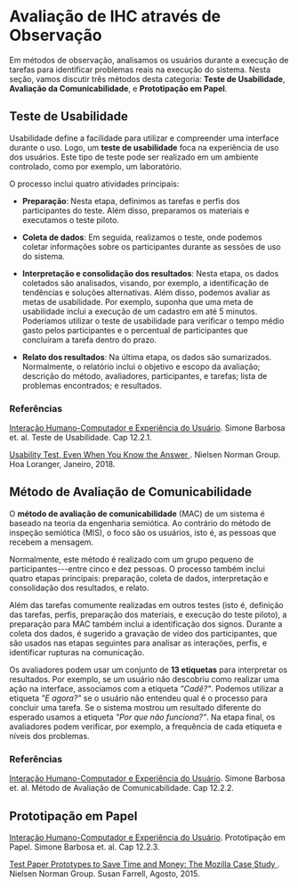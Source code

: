 
# Avaliação de IHC através de Observação

Em métodos de observação, analisamos os usuários durante a execução de tarefas para identificar problemas reais  na execução do sistema. Nesta seção, vamos discutir três métodos desta categoria: **Teste de Usabilidade**, **Avaliação da Comunicabilidade**, e **Prototipação em Papel**.

## Teste de Usabilidade

Usabilidade define a facilidade para utilizar e compreender uma interface durante o uso. Logo, um **teste de usabilidade** foca na experiência de uso dos usuários. Este tipo de teste pode ser realizado em um ambiente controlado, como por exemplo, um laboratório.  

O processo inclui quatro atividades principais: 

* **Preparação**: Nesta etapa, definimos as tarefas e perfis dos participantes do teste. Além disso, preparamos os materiais e executamos o teste piloto.

* **Coleta de dados**: Em seguida, realizamos o teste, onde podemos coletar informações sobre os participantes durante as sessões de uso do sistema.

* **Interpretação e consolidação dos resultados**: Nesta etapa, os dados coletados são analisados, visando, por exemplo, a identificação de tendências e soluções alternativas. Além disso, podemos avaliar as metas de usabilidade. Por exemplo, suponha que uma meta de usabilidade inclui a execução de um cadastro em até 5 minutos. Poderíamos utilizar o teste de usabilidade para verificar o tempo médio gasto pelos participantes e o percentual de participantes que concluíram a tarefa dentro do prazo.

* **Relato dos resultados**: Na última etapa, os dados são sumarizados. Normalmente, o relatório inclui o objetivo e escopo da avaliação; descrição do método, avaliadores,  participantes, e tarefas; lista de problemas encontrados; e resultados.



### Referências

[Interação Humano-Computador e Experiência do Usuário](https://leanpub.com/ihc-ux). Simone Barbosa et. al. Teste de Usabilidade. Cap 12.2.1. 

[Usability Test, Even When You Know the Answer
](https://www.nngroup.com/articles/test-when-you-know-answer). Nielsen Norman Group. Hoa Loranger, Janeiro, 2018. 


## Método de Avaliação de Comunicabilidade

O **método de avaliação de comunicabilidade** (MAC) de um sistema é baseado na teoria da engenharia semiótica. Ao contrário do método de inspeção semiótica (MIS), o foco são os usuários, isto é, as pessoas que recebem a mensagem.

Normalmente, este método é realizado com um grupo pequeno de participantes---entre cinco e dez pessoas. O processo também inclui quatro etapas principais: preparação, coleta de dados, interpretação e consolidação dos resultados, e relato. 

Além das tarefas comumente realizadas em outros testes (isto é, definição das tarefas, perfis, preparação dos materiais, e execução do teste piloto), a preparação para MAC também inclui a identificação dos signos. 
Durante a coleta dos dados, é sugerido a gravação de vídeo dos participantes,  que são usados nas etapas seguintes para analisar  as interações, perfis, e identificar rupturas na comunicação. 

Os avaliadores podem usar um conjunto de **13 etiquetas** para interpretar os resultados. Por exemplo, se um usuário não descobriu como realizar uma ação na interface, associamos com a etiqueta *"Cadê?"*. Podemos utilizar a etiqueta *"E agora?"* se o usuário não entendeu qual é o processo para concluir uma tarefa. Se o sistema mostrou um resultado diferente do esperado usamos a etiqueta *"Por que não funciona?"*. Na etapa final, os avaliadores podem verificar, por exemplo, a frequência de cada etiqueta e níveis dos problemas.

### Referências

[Interação Humano-Computador e Experiência do Usuário](https://leanpub.com/ihc-ux). Simone Barbosa et. al. Método de Avaliação de Comunicabilidade. Cap 12.2.2. 

## Prototipação em Papel



[Interação Humano-Computador e Experiência do Usuário](https://leanpub.com/ihc-ux). Prototipação em Papel. Simone Barbosa et. al. Cap 12.2.3. 

[Test Paper Prototypes to Save Time and Money: The Mozilla Case Study
](https://www.nngroup.com/articles/mozilla-paper-prototype). Nielsen Norman Group. Susan Farrell, Agosto, 2015. 

